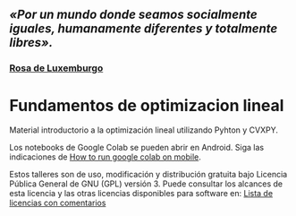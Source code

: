 ## *«Por un mundo donde seamos socialmente iguales, humanamente diferentes y totalmente libres».*
### [Rosa de Luxemburgo](https://es.wikipedia.org/wiki/Rosa_Luxemburgo)

# Fundamentos de optimizacion lineal
Material introductorio a la optimización lineal utilizando Pyhton y CVXPY.

Los notebooks de Google Colab se pueden abrir en Android. Siga las indicaciones de [How to run google colab on mobile](https://youtu.be/Exa6-foXqlg).

Estos talleres son de uso, modificación y distribución gratuita bajo Licencia Pública General de GNU (GPL) versión 3. Puede consultar los alcances de esta licencia y las otras licencias disponibles para software en: [Lista de licencias con comentarios](https://www.gnu.org/licenses/license-list.es.html)
